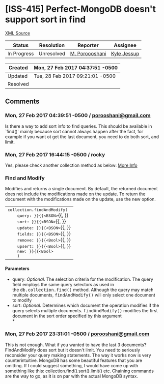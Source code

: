 # [ISS-415] Perfect-MongoDB doesn't support sort in find

[XML Source](../xml/ISS-415.xml)
<p></p>





Status|Resolution|Reporter|Assignee
------|----------|--------|--------
In Progress|Unresolved|[M. Poroooshani](porooshani@gmail.com)|[Kyle Jessup]($kjessup)





Created|Mon, 27 Feb 2017 04:37:51 -0500
-------|--------------
Updated|Tue, 28 Feb 2017 09:21:01 -0500
Resolved|


## Comments




### Mon, 27 Feb 2017 04:39:51 -0500 / porooshani@gmail.com 

<p><p>Is there a way to add sort info to find queries. This should be available in `find()` mainly because sort cannot always happen after the fact, for example if you want ot get the last document, you need to do both sort, and limit.</p></p>


### Mon, 27 Feb 2017 16:44:15 -0500 / rocky 

<p><p>Yes, please check another collection method as below:  <a href="http://www.perfect.org/docs/MongoDB-Collections.html" class="external-link" rel="nofollow">More Info</a></p>
<h3><a name="FindandModify"></a>Find and Modify</h3>

<p>Modifies and returns a single document. By default, the returned document does not include the modifications made on the update. To return the document with the modifications made on the update, use the new option.</p>
<div class='table-wrap'>
<table class='confluenceTable'><tbody>
<tr>
<td class='confluenceTd'><tt>collection</tt><tt>.</tt><tt>findAndModify</tt><tt>(</tt><br/>
<tt>    </tt><tt>query</tt><tt>: }}{{&lt;</tt><tt>BSON</tt><tt>&gt;</tt>{{, }}<br/>
<tt>    </tt><tt>sort</tt><tt>: }}{{&lt;</tt><tt>BSON</tt><tt>&gt;</tt>{{, }}<br/>
<tt>    </tt><tt>update</tt><tt>: }}{{&lt;</tt><tt>BSON</tt><tt>&gt;</tt>{{, }}<br/>
<tt>    </tt><tt>fields</tt><tt>: }}{{&lt;</tt><tt>BSON</tt><tt>&gt;</tt>{{, }}<br/>
<tt>    </tt><tt>remove</tt><tt>: }}{{&lt;</tt><tt>Bool</tt><tt>&gt;</tt>{{, }}<br/>
<tt>    </tt><tt>upsert</tt><tt>: }}{{&lt;</tt><tt>Bool</tt><tt>&gt;</tt>{{, }}<br/>
<tt>    </tt><tt>new</tt><tt>: }}{{&lt;</tt><tt>Bool</tt><tt>&gt;</tt><br/>
<tt>    </tt><tt>)</tt></td>
</tr>
</tbody></table>
</div>

<h4><a name="Parameters"></a>Parameters</h4>
<ul>
	<li>query: <em>Optional</em>. The selection criteria for the modification. The query field employs the same query selectors as used in the <tt>db.collection.find()</tt> method. Although the query may match multiple documents, <tt>findAndModify()</tt> will only select one document to modify</li>
	<li>sort: <em>Optional</em>. Determines which document the operation modifies if the query selects multiple documents. <tt>findAndModify()</tt> modifies the first document in the sort order specified by this argument<br/>
 *</li>
</ul>
</p>


### Mon, 27 Feb 2017 23:31:01 -0500 / porooshani@gmail.com 

<p><p>This is not enough. What if you wanted to have the last 3 documents? FindAndModify does sort but it doesn't limit. You need to seriously reconsider your query making statements. The way it works now is very counterintuitive. MongoDB has some beautiful features that you are omitting. If I could suggest something, I would have come up with something like this: collection.find().sort().limit() etc. Chaining commands are the way to go, as it is on par with the actual MongoDB syntax. </p></p>


